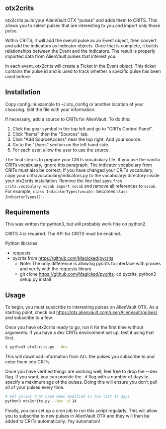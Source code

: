 otx2crits
---------
otx2crits pulls your AlienVault OTX "pulses" and adds them to CRITS. This allows you to select pulses that are interesting to you and import only those pulse.

Within CRITS, it will add the overall pulse as an Event object, then convert and add the indicators as Indicator objects. Once that is complete, it builds relationships between the Event and the Indicators. The result is properly imported data from AlienVault pulses that interest you.

In each event, otx2crits will create a Ticket in the Event object. This ticket contains the pulse id and is used to track whether a specific pulse has been used before.

Installation
------------
Copy config.ini.example to ~/.otx_config or another location of your choosing. Edit the file with your information.

If necessary, add a source to CRITs for AlienVault. To do this:

1. Click the gear symbol in the top left and go to "CRITs Control Panel".
2. Click "Items" then the "Sources" tab.
3. Click "Add SourceAccess" near the top right. Add your source.
4. Go to the "Users" section on the left hand side.
5. For each user, allow the user to use the source.

The final step is to prepare your CRITs vocabulary file. If you use the vanilla CRITs vocabulary, ignore this paragraph. The indicator vocabulary from CRITs must also be correct. If you have changed your CRITs vocabulary, copy your crits/vocabulary/indicators.py to the vocabulary/ directory inside your otx2crits installation. Remove the line that says `from crits.vocabulary.vocab import vocab` and remove all references to `vocab`. For example, `class IndicatorTypes(vocab):` becomes `class IndicatorTypes():`.

Requirements
------------
This was written for python3, but will probably work fine on python2.

CRITS 4 is required. The API for CRITS must be enabled.

Python libraries
- requests
- pycrits from https://github.com/Magicked/pycrits
  - Note: The only difference is allowing pycrits to interface with proxies and verify with the requests library
  - git clone https://github.com/Magicked/pycrits; cd pycrits; python3 setup.py install

Usage
-----
To begin, you must subscribe to interesting pulses on AlienVault OTX. As a starting point, check out https://otx.alienvault.com/user/AlienVault/pulses/ and subscribe to a few.

Once you have otx2crits ready to go, run it for the first time without arguments. If you have a dev CRITs environment set up, test it using that first.

```bash
$ python3 otx2crits.py --dev
```

This will download information from ALL the pulses you subscribe to and enter them into CRITs.

Once you have verified things are working well, feel free to drop the --dev flag. If you want, you can provide the -d flag with a number of days to specify a maximum age of the pulses. Doing this will ensure you don't pull all of your pulses every time.

```bash
# Get pulses that have been modified in the last 14 days
python3 otx2crits.py --dev -d 14
```

Finally, you can set up a cron job to run this script regularly. This will allow you to subscribe to new pulses in AlienVault OTX and they will then be added to CRITs automatically. Yay automation!
